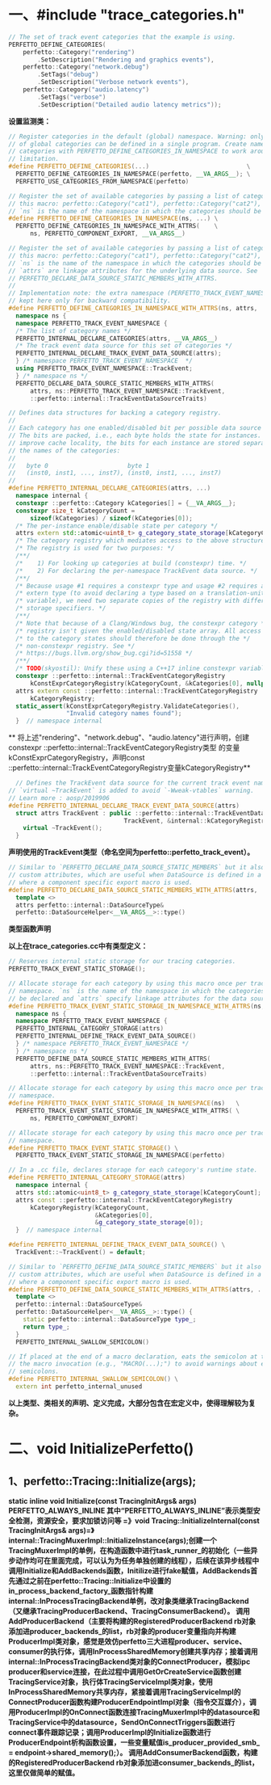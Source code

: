 # 一、#include "trace_categories.h"
```c++
// The set of track event categories that the example is using.
PERFETTO_DEFINE_CATEGORIES(
    perfetto::Category("rendering")
        .SetDescription("Rendering and graphics events"),
    perfetto::Category("network.debug")
        .SetTags("debug")
        .SetDescription("Verbose network events"),
    perfetto::Category("audio.latency")
        .SetTags("verbose")
        .SetDescription("Detailed audio latency metrics"));
```
**设置监测类：**
```c++
// Register categories in the default (global) namespace. Warning: only one set
// of global categories can be defined in a single program. Create namespaced
// categories with PERFETTO_DEFINE_CATEGORIES_IN_NAMESPACE to work around this
// limitation.
#define PERFETTO_DEFINE_CATEGORIES(...)                           \
  PERFETTO_DEFINE_CATEGORIES_IN_NAMESPACE(perfetto, __VA_ARGS__); \
  PERFETTO_USE_CATEGORIES_FROM_NAMESPACE(perfetto)

// Register the set of available categories by passing a list of categories to
// this macro: perfetto::Category("cat1"), perfetto::Category("cat2"), ...
// `ns` is the name of the namespace in which the categories should be declared.
#define PERFETTO_DEFINE_CATEGORIES_IN_NAMESPACE(ns, ...) \
  PERFETTO_DEFINE_CATEGORIES_IN_NAMESPACE_WITH_ATTRS(    \
      ns, PERFETTO_COMPONENT_EXPORT, __VA_ARGS__)

// Register the set of available categories by passing a list of categories to
// this macro: perfetto::Category("cat1"), perfetto::Category("cat2"), ...
// `ns` is the name of the namespace in which the categories should be declared.
// `attrs` are linkage attributes for the underlying data source. See
// PERFETTO_DECLARE_DATA_SOURCE_STATIC_MEMBERS_WITH_ATTRS.
//
// Implementation note: the extra namespace (PERFETTO_TRACK_EVENT_NAMESPACE) is
// kept here only for backward compatibility.
#define PERFETTO_DEFINE_CATEGORIES_IN_NAMESPACE_WITH_ATTRS(ns, attrs, ...) \
  namespace ns {                                                           \
  namespace PERFETTO_TRACK_EVENT_NAMESPACE {                               \
  /* The list of category names */                                         \
  PERFETTO_INTERNAL_DECLARE_CATEGORIES(attrs, __VA_ARGS__)                 \
  /* The track event data source for this set of categories */             \
  PERFETTO_INTERNAL_DECLARE_TRACK_EVENT_DATA_SOURCE(attrs);                \
  } /* namespace PERFETTO_TRACK_EVENT_NAMESPACE  */                        \
  using PERFETTO_TRACK_EVENT_NAMESPACE::TrackEvent;                        \
  } /* namespace ns */                                                     \
  PERFETTO_DECLARE_DATA_SOURCE_STATIC_MEMBERS_WITH_ATTRS(                  \
      attrs, ns::PERFETTO_TRACK_EVENT_NAMESPACE::TrackEvent,               \
      ::perfetto::internal::TrackEventDataSourceTraits)

// Defines data structures for backing a category registry.
//
// Each category has one enabled/disabled bit per possible data source instance.
// The bits are packed, i.e., each byte holds the state for instances. To
// improve cache locality, the bits for each instance are stored separately from
// the names of the categories:
//
//   byte 0                      byte 1
//   (inst0, inst1, ..., inst7), (inst0, inst1, ..., inst7)
//
#define PERFETTO_INTERNAL_DECLARE_CATEGORIES(attrs, ...)                      \
  namespace internal {                                                        \
  constexpr ::perfetto::Category kCategories[] = {__VA_ARGS__};               \
  constexpr size_t kCategoryCount =                                           \
      sizeof(kCategories) / sizeof(kCategories[0]);                           \
  /* The per-instance enable/disable state per category */                    \
  attrs extern std::atomic<uint8_t> g_category_state_storage[kCategoryCount]; \
  /* The category registry which mediates access to the above structures. */  \
  /* The registry is used for two purposes: */                                \
  /**/                                                                        \
  /*    1) For looking up categories at build (constexpr) time. */            \
  /*    2) For declaring the per-namespace TrackEvent data source. */         \
  /**/                                                                        \
  /* Because usage #1 requires a constexpr type and usage #2 requires an */   \
  /* extern type (to avoid declaring a type based on a translation-unit */    \
  /* variable), we need two separate copies of the registry with different */ \
  /* storage specifiers. */                                                   \
  /**/                                                                        \
  /* Note that because of a Clang/Windows bug, the constexpr category */      \
  /* registry isn't given the enabled/disabled state array. All access */     \
  /* to the category states should therefore be done through the */           \
  /* non-constexpr registry. See */                                           \
  /* https://bugs.llvm.org/show_bug.cgi?id=51558 */                           \
  /**/                                                                        \
  /* TODO(skyostil): Unify these using a C++17 inline constexpr variable. */  \
  constexpr ::perfetto::internal::TrackEventCategoryRegistry                  \
      kConstExprCategoryRegistry(kCategoryCount, &kCategories[0], nullptr);   \
  attrs extern const ::perfetto::internal::TrackEventCategoryRegistry         \
      kCategoryRegistry;                                                      \
  static_assert(kConstExprCategoryRegistry.ValidateCategories(),              \
                "Invalid category names found");                              \
  }  // namespace internal
```
**  将上述"rendering"、"network.debug"、"audio.latency"进行声明，创建constexpr ::perfetto::internal::TrackEventCategoryRegistry类型
  的变量kConstExprCategoryRegistry，声明const ::perfetto::internal::TrackEventCategoryRegistry变量kCategoryRegistry**

```c++
  // Defines the TrackEvent data source for the current track event namespace.
// `virtual ~TrackEvent` is added to avoid `-Wweak-vtables` warning.
// Learn more : aosp/2019906
#define PERFETTO_INTERNAL_DECLARE_TRACK_EVENT_DATA_SOURCE(attrs)               \
  struct attrs TrackEvent : public ::perfetto::internal::TrackEventDataSource< \
                                TrackEvent, &internal::kCategoryRegistry> {    \
    virtual ~TrackEvent();                                                     \
  }
```
**声明使用的TrackEvent类型（命名空间为perfetto::perfetto_track_event）。**

```c++
// Similar to `PERFETTO_DECLARE_DATA_SOURCE_STATIC_MEMBERS` but it also takes
// custom attributes, which are useful when DataSource is defined in a component
// where a component specific export macro is used.
#define PERFETTO_DECLARE_DATA_SOURCE_STATIC_MEMBERS_WITH_ATTRS(attrs, ...) \
  template <>                                                              \
  attrs perfetto::internal::DataSourceType&                                \
  perfetto::DataSourceHelper<__VA_ARGS__>::type()
```
**类型函数声明**

**以上在trace_categories.cc中有类型定义：**
```c++
// Reserves internal static storage for our tracing categories.
PERFETTO_TRACK_EVENT_STATIC_STORAGE();

// Allocate storage for each category by using this macro once per track event
// namespace. `ns` is the name of the namespace in which the categories should
// be declared and `attrs` specify linkage attributes for the data source.
#define PERFETTO_TRACK_EVENT_STATIC_STORAGE_IN_NAMESPACE_WITH_ATTRS(ns, attrs) \
  namespace ns {                                                               \
  namespace PERFETTO_TRACK_EVENT_NAMESPACE {                                   \
  PERFETTO_INTERNAL_CATEGORY_STORAGE(attrs)                                    \
  PERFETTO_INTERNAL_DEFINE_TRACK_EVENT_DATA_SOURCE()                           \
  } /* namespace PERFETTO_TRACK_EVENT_NAMESPACE */                             \
  } /* namespace ns */                                                         \
  PERFETTO_DEFINE_DATA_SOURCE_STATIC_MEMBERS_WITH_ATTRS(                       \
      attrs, ns::PERFETTO_TRACK_EVENT_NAMESPACE::TrackEvent,                   \
      ::perfetto::internal::TrackEventDataSourceTraits)

// Allocate storage for each category by using this macro once per track event
// namespace.
#define PERFETTO_TRACK_EVENT_STATIC_STORAGE_IN_NAMESPACE(ns)   \
  PERFETTO_TRACK_EVENT_STATIC_STORAGE_IN_NAMESPACE_WITH_ATTRS( \
      ns, PERFETTO_COMPONENT_EXPORT)

// Allocate storage for each category by using this macro once per track event
// namespace.
#define PERFETTO_TRACK_EVENT_STATIC_STORAGE() \
  PERFETTO_TRACK_EVENT_STATIC_STORAGE_IN_NAMESPACE(perfetto)

// In a .cc file, declares storage for each category's runtime state.
#define PERFETTO_INTERNAL_CATEGORY_STORAGE(attrs)                      \
  namespace internal {                                                 \
  attrs std::atomic<uint8_t> g_category_state_storage[kCategoryCount]; \
  attrs const ::perfetto::internal::TrackEventCategoryRegistry         \
      kCategoryRegistry(kCategoryCount,                                \
                        &kCategories[0],                               \
                        &g_category_state_storage[0]);                 \
  }  // namespace internal

#define PERFETTO_INTERNAL_DEFINE_TRACK_EVENT_DATA_SOURCE() \
  TrackEvent::~TrackEvent() = default;

// Similar to `PERFETTO_DEFINE_DATA_SOURCE_STATIC_MEMBERS` but it also takes
// custom attributes, which are useful when DataSource is defined in a component
// where a component specific export macro is used.
#define PERFETTO_DEFINE_DATA_SOURCE_STATIC_MEMBERS_WITH_ATTRS(attrs, ...) \
  template <>                                                             \
  perfetto::internal::DataSourceType&                                     \
  perfetto::DataSourceHelper<__VA_ARGS__>::type() {                       \
    static perfetto::internal::DataSourceType type_;                      \
    return type_;                                                         \
  }                                                                       \
  PERFETTO_INTERNAL_SWALLOW_SEMICOLON()

// If placed at the end of a macro declaration, eats the semicolon at the end of
// the macro invocation (e.g., "MACRO(...);") to avoid warnings about extra
// semicolons.
#define PERFETTO_INTERNAL_SWALLOW_SEMICOLON() \
  extern int perfetto_internal_unused
```

**以上类型、类相关的声明、定义完成，大部分包含在宏定义中，使得理解较为复杂。**

# 二、void InitializePerfetto()
## 1、perfetto::Tracing::Initialize(args);
**static inline void Initialize(const TracingInitArgs& args) PERFETTO_ALWAYS_INLINE
其中“PERFETTO_ALWAYS_INLINE”表示类型安全检测，资源安全，要求加锁访问等
=》void Tracing::InitializeInternal(const TracingInitArgs& args)=》internal::TracingMuxerImpl::InitializeInstance(args);创建一个TracingMuxerImpl的单例，在构造函数中进行task_runner_的初始化（一些异步动作均可在里面完成，可以认为为任务单独创建的线程），后续在该异步线程中调用Initialize和AddBackends函数，Initilize进行fake赋值，AddBackends首先通过之前在perfetto::Tracing::Initialize中设置的in_process_backend_factory_函数指针构建internal::InProcessTracingBackend单例，改对象类继承TracingBackend（又继承TracingProducerBackend、TracingConsumerBackend）。
调用AddProducerBackend（主要将构建的RegisteredProducerBackend rb对象添加进producer_backends_的list，rb对象的producer变量指向并构建ProducerImpl类对象，感觉是效仿perfetto三大进程producer、service、consumer的执行体，调用InProcessSharedMemory创建共享内存；接着调用internal::InProcessTracingBackend类对象的ConnectProducer，模拟ipc producer和service连接，在此过程中调用GetOrCreateService函数创建TracingService对象，执行体TracingServiceImpl类对象，使用InProcessSharedMemory共享内存，紧接着调用TracingServiceImpl的ConnectProducer函数构建ProducerEndpointImpl对象（指令交互媒介），调用ProducerImpl的OnConnect函数连接TracingMuxerImpl中的datasource和TracingService中的datasource，SendOnConnectTriggers函数进行connect事件跟踪记录；调用ProducerImpl的Initialize函数进行ProducerEndpoint析构函数设置，一些变量赋值is_producer_provided_smb_ = endpoint->shared_memory();）。
调用AddConsumerBackend函数，构建的RegisteredProducerBackend rb对象添加进consumer_backends_的list，这里仅做简单的赋值。**